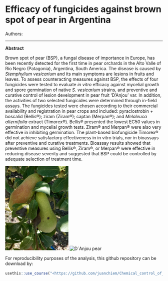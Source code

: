 
<!-- README.md is generated from README.Rmd. Please edit that file -->

# Efficacy of fungicides against brown spot of pear in Argentina

Authors:

-----

<!-- badges: start -->
<!-- badges: end -->

**Abstract**

Brown spot of pear (BSP), a fungal disease of importance in Europe, has
been recently detected for the first time in pear orchards in the Alto
Valle of Río Negro (Patagonia), Argentina, South America. The disease is
caused by *Stemphylium vesicarium* and its main symptoms are lesions in
fruits and leaves. To assess counteracting measures against BSP, the
effects of four fungicides were tested to evaluate *in vitro* efficacy
against mycelial growth and spore germination of native *S. vesicarium*
strains, and preventive and curative control of lesion development in
pear fruit ‘D’Anjou’ var. In addition, the activities of two selected
fungicides were determined through in-field assays. The fungicides
tested were chosen according to their commercial availability and
registration in pear crops and included: pyraclostrobin + boscalid
(Bellis®); ziram (Ziram®); captan (Merpan®); and *Melaleuca
alternifolia* extract (Timorex®). Bellis® presented the lowest EC50
values in germination and mycelial growth tests. Ziram® and Merpan® were
also very effective in inhibiting germination. The plant-based
biofungicide Timorex® did not achieve satisfactory effectiveness in in
vitro trials, nor in bioassays after preventive and curative treatments.
Bioassay results showed that preventive measures using Bellis®, Ziram®,
or Merpan® were effective in reducing disease severity and suggested
that BSP could be controlled by adequate selection of treatment time.

<img src="images/abate.jpg" style="width:40.0%"
alt="Abate Fetel pear" />
<img src="images/danjou.jpg" style="width:40.0%" alt="D´Anjou pear" />

For reproducibility purposes of the analysis, this github repository can
be download by:

``` r
usethis::use_course("<https://github.com/juanchiem/Chemical_control_of_brown_spot_of_pear/archive/refs/heads/main.zip>")
```
